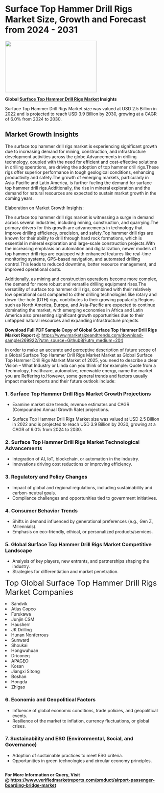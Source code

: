 <H1>Surface Top Hammer Drill Rigs Market Size, Growth and Forecast from 2024 - 2031</H1><img class="aligncenter size-medium wp-image-584254" src="https://thirdeyenews.in/wp-content/uploads/2024/09/Global-Market-Research-300x168.jpeg" alt="" width="300" height="168" /><p><strong>Global&nbsp;<a href="https://www.marketsizeandtrends.com/download-sample/269922/?utm_source=Github8j?utm_medium=204">Surface Top Hammer Drill Rigs Market</a> Insights</strong></p><p>Surface Top Hammer Drill Rigs Market size was valued at USD 2.5 Billion in 2022 and is projected to reach USD 3.9 Billion by 2030, growing at a CAGR of 6.0% from 2024 to 2030.</p><p><h2>Market Growth Insights</h2> <p>The surface top hammer drill rigs market is experiencing significant growth due to increasing demand for mining, construction, and infrastructure development activities across the globe.Advancements in drilling technology, coupled with the need for efficient and cost-effective solutions in drilling operations, are driving the adoption of top hammer drill rigs.These rigs offer superior performance in tough geological conditions, enhancing productivity and safety.The growth of emerging markets, particularly in Asia-Pacific and Latin America, is further fueling the demand for surface top hammer drill rigs.Additionally, the rise in mineral exploration and the demand for natural resources are expected to sustain market growth in the coming years.</p> <p>Elaboration on Market Growth Insights:</p> <p>The surface top hammer drill rigs market is witnessing a surge in demand across several industries, including mining, construction, and quarrying.The primary drivers for this growth are advancements in technology that improve drilling efficiency, precision, and safety.Top hammer drill rigs are known for their ability to drill through hard rock formations, which is essential in mineral exploration and large-scale construction projects.With the increasing emphasis on automation and digitalization, newer models of top hammer drill rigs are equipped with enhanced features like real-time monitoring systems, GPS-based navigation, and automated drilling control.This leads to reduced downtime, better resource management, and improved operational costs.</p> <p>Additionally, as mining and construction operations become more complex, the demand for more robust and versatile drilling equipment rises.The versatility of surface top hammer drill rigs, combined with their relatively low operational cost compared to other drilling technologies like rotary and down-the-hole (DTH) rigs, contributes to their growing popularity.Regions such as North America, Europe, and Asia-Pacific are expected to continue dominating the market, with emerging economies in Africa and Latin America also presenting significant growth opportunities due to their untapped natural resources and expanding infrastructure projects.</p> <p><span class=""><strong>Download Full PDF Sample Copy of Global Surface Top Hammer Drill Rigs Market Report</strong> @ <a href="https://www.marketsizeandtrends.com/download-sample/269922/?utm_source=Github8j?utm_medium=204" target="_blank">https://www.marketsizeandtrends.com/download-sample/269922/?utm_source=Github8j?utm_medium=204</a></span></p><p>In order to make an accurate and perceptive description of future scope of a Global&nbsp;Surface Top Hammer Drill Rigs Market Market as Global&nbsp;Surface Top Hammer Drill Rigs Market Market of 2025, you need to describe a clear Vision &ndash; What Industry or Linda can you think of for example: Quote from a Technology, healthcare, automotive, renewable energy, name the market you are Reffering to.However, some general trends and factors usually impact market reports and their future outlook include:</p><h3>1.&nbsp;<strong>Surface Top Hammer Drill Rigs Market Growth Projections</strong></h3><ul><li>Examine market size trends, revenue estimates and CAGR (Compounded Annual Growth Rate) projections.</li><li><p>Surface Top Hammer Drill Rigs Market size was valued at USD 2.5 Billion in 2022 and is projected to reach USD 3.9 Billion by 2030, growing at a CAGR of 6.0% from 2024 to 2030.</p></li></ul><h3>2.&nbsp;<strong>Surface Top Hammer Drill Rigs Market Technological Advancements</strong></h3><ul><li>Integration of AI, IoT, blockchain, or automation in the industry.</li><li>Innovations driving cost reductions or improving efficiency.</li></ul><h3>3.&nbsp;<strong>Regulatory and Policy Changes</strong></h3><ul><li>Impact of global and regional regulations, including sustainability and carbon-neutral goals.</li><li>Compliance challenges and opportunities tied to government initiatives.</li></ul><h3>4.&nbsp;<strong>Consumer Behavior Trends</strong></h3><ul><li>Shifts in demand influenced by generational preferences (e.g., Gen Z, Millennials).</li><li>Emphasis on eco-friendly, ethical, or personalized products/services.</li></ul><h3>5.&nbsp;<strong>Global Surface Top Hammer Drill Rigs Market Competitive Landscape</strong></h3><ul><li>Analysis of key players, new entrants, and partnerships shaping the industry.</li><li>Strategies for differentiation and market penetration.</li></ul><p data-pm-slice="1 1 []"><span style="color: inherit; font-family: inherit; font-size: 25px;">Top Global Surface Top Hammer Drill Rigs Market Companies</span></p><div class="" data-test-id=""><p><li>Sandvik</li><li> Atlas Copco</li><li> Furukawa</li><li> Junjin CSM</li><li> Hausherr</li><li> JK Drilling</li><li> Hunan Nonferrous</li><li> Sunward</li><li> Shoukai</li><li> Hongwuhuan</li><li> Driconeq</li><li> APAGEO</li><li> Kosan</li><li> Jiangxi Sitong</li><li> Boshan</li><li> Hongda</li><li> Zhigao</li></p></div><h3>6.&nbsp;<strong>Economic and Geopolitical Factors</strong></h3><ul><li>Influence of global economic conditions, trade policies, and geopolitical events.</li><li>Resilience of the market to inflation, currency fluctuations, or global crises.</li></ul><h3>7.&nbsp;<strong>Sustainability and ESG (Environmental, Social, and Governance)</strong></h3><ul><li>Adoption of sustainable practices to meet ESG criteria.</li><li>Opportunities in green technologies and circular economy principles.</li></ul><h2><strong style="font-size: 14px;">For More Information or Query, Visit @&nbsp;</strong><a style="background-color: #ffffff; font-size: 14px;" href="https://www.marketsizeandtrends.com/report/surface-top-hammer-drill-rigs-market/" target="_blank">https://www.verifiedmarketreports.com/product/airport-passenger-boarding-bridge-market</a></h2>